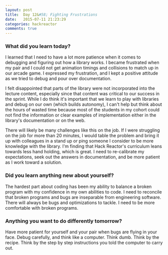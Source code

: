 ```yaml
---
layout: post
title:  Day 12&#58; Fighting Frustrations
date:   2015-07-11 21:23:29
categories: hackreactor
comments: true
---
```


### What did you learn today?

I learned that I need to have a lot more patience when it comes to debugging and figuring out how a library works. I became frustrated when my pair and I could not get animation timings and collisions to match up in our arcade game. I expressed my frustration, and I kept a positive attitude as we tried to debug and pour over documentation.

I felt disappointed that parts of the library were not incorporated into the lecture content, especially since that content was critical to our success in the sprint. While I do think it's important that we learn to play with libraries and debug on our own (which builds autonomy), I can't help but think about the hours of wasted time because most of the students in my cohort could not find the information or clear examples of implementation either in the library's documentation or on the web.

There will likely be many challenges like this on the job. If I were struggling on the job for more than 20 minutes, I would table the problem and bring it up with colleagues in a stand up or ping someone I consider to be more knowledge with the library. I'm finding that Hack Reactor's curriculum leans towards less hand holding, which is great. I need to re-calibrate my expectations, seek out the answers in documentation, and be more patient as I work toward a solution.

### Did you learn anything new about yourself?

The hardest part about coding has been my ability to balance a broken program with my confidence in my own abilities to code. I need to reconcile that broken programs and bugs are inseparable from engineering software. There will always be bugs and optimizations to tackle. I need to be more comfortable with broken programs.

### Anything you want to do differently tomorrow?

Have more patient for yourself and your pair when bugs are flying in your face. Debug carefully, and think like a computer. Think dumb. Think by the recipe. Think by the step by step instructions you told the computer to carry out.
